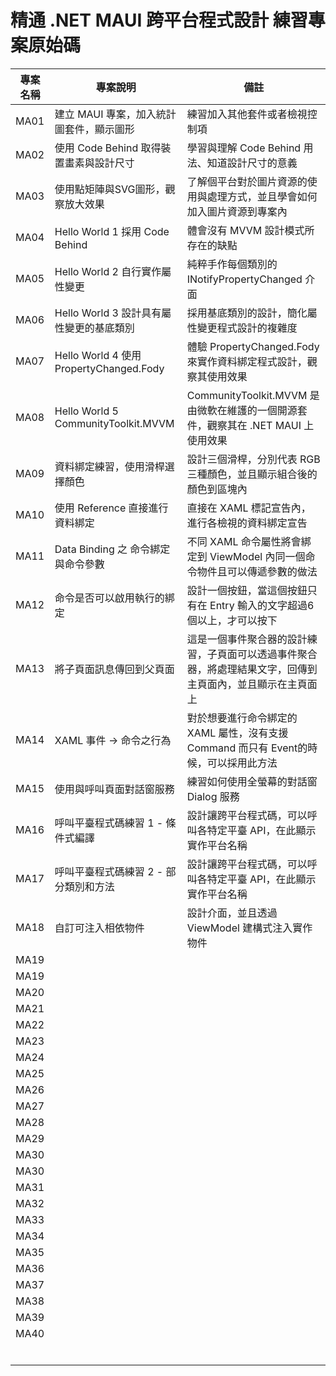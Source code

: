 # 精通 .NET MAUI 跨平台程式設計 練習專案原始碼

|專案名稱|專案說明|備註|
|-|-|-|
|MA01|建立 MAUI 專案，加入統計圖套件，顯示圖形|練習加入其他套件或者檢視控制項|
|MA02|使用 Code Behind 取得裝置畫素與設計尺寸|學習與理解 Code Behind 用法、知道設計尺寸的意義|
|MA03|使用點矩陣與SVG圖形，觀察放大效果|了解個平台對於圖片資源的使用與處理方式，並且學會如何加入圖片資源到專案內|
|MA04|Hello World 1 採用 Code Behind|體會沒有 MVVM 設計模式所存在的缺點|
|MA05|Hello World 2 自行實作屬性變更|純粹手作每個類別的 INotifyPropertyChanged 介面|
|MA06|Hello World 3 設計具有屬性變更的基底類別|採用基底類別的設計，簡化屬性變更程式設計的複雜度|
|MA07|Hello World 4 使用 PropertyChanged.Fody|體驗 PropertyChanged.Fody 來實作資料綁定程式設計，觀察其使用效果|
|MA08|Hello World 5 CommunityToolkit.MVVM|CommunityToolkit.MVVM 是由微軟在維護的一個開源套件，觀察其在 .NET MAUI 上使用效果|
|MA09|資料綁定練習，使用滑桿選擇顏色|設計三個滑桿，分別代表 RGB 三種顏色，並且顯示組合後的顏色到區塊內|
|MA10|使用 Reference 直接進行資料綁定|直接在 XAML 標記宣告內，進行各檢視的資料綁定宣告|
|MA11|Data Binding 之 命令綁定與命令參數|不同 XAML 命令屬性將會綁定到 ViewModel 內同一個命令物件且可以傳遞參數的做法|
|MA12|命令是否可以啟用執行的綁定|設計一個按鈕，當這個按鈕只有在 Entry 輸入的文字超過6個以上，才可以按下|
|MA13|將子頁面訊息傳回到父頁面|這是一個事件聚合器的設計練習，子頁面可以透過事件聚合器，將處理結果文字，回傳到主頁面內，並且顯示在主頁面上|
|MA14|XAML 事件 -> 命令之行為|對於想要進行命令綁定的 XAML 屬性，沒有支援 Command 而只有 Event的時候，可以採用此方法|
|MA15|使用與呼叫頁面對話窗服務|練習如何使用全螢幕的對話窗 Dialog 服務|
|MA16|呼叫平臺程式碼練習 1 - 條件式編譯|設計讓跨平台程式碼，可以呼叫各特定平臺 API，在此顯示實作平台名稱|
|MA17|呼叫平臺程式碼練習 2 - 部分類別和方法|設計讓跨平台程式碼，可以呼叫各特定平臺 API，在此顯示實作平台名稱
|MA18|自訂可注入相依物件|設計介面，並且透過 ViewModel 建構式注入實作物件|
|MA19|||
|MA19|||
|MA20|||
|MA21|||
|MA22|||
|MA23|||
|MA24|||
|MA25|||
|MA26|||
|MA27|||
|MA28|||
|MA29|||
|MA30|||
|MA30|||
|MA31|||
|MA32|||
|MA33|||
|MA34|||
|MA35|||
|MA36|||
|MA37|||
|MA38|||
|MA39|||
|MA40|||
||||
||||
||||
||||
||||
||||


